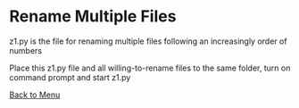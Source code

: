 # Rename Multiple Files
z1.py is the file for renaming multiple files following an increasingly order of numbers

Place this z1.py file and all willing-to-rename files to the same folder, turn on command prompt and start z1.py

[Back to Menu](https://github.com/Lib3Rt9/PythonProjects)
